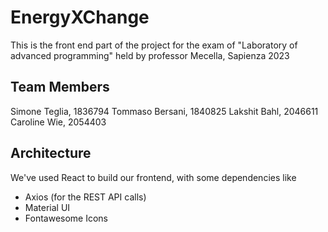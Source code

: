 # EnergyXChange 

This is the front end part of the project for the exam of "Laboratory of advanced programming" held by professor Mecella, Sapienza 2023

## Team Members
Simone Teglia, 1836794
Tommaso Bersani, 1840825
Lakshit Bahl, 2046611
Caroline Wie, 2054403

## Architecture
We've used React to build our frontend, with some dependencies like
- Axios (for the REST API calls)
- Material UI
- Fontawesome Icons
